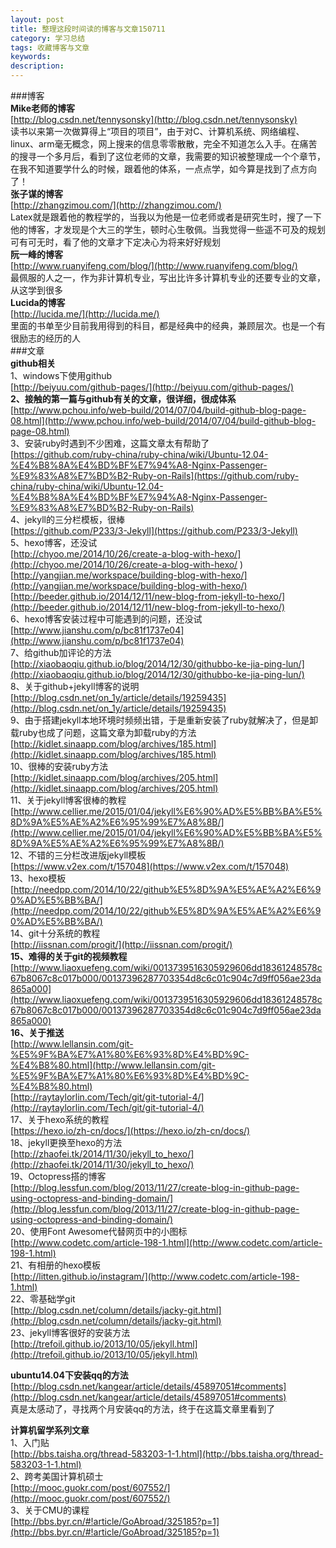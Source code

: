 ```yaml
---
layout: post
title: 整理这段时间读的博客与文章150711
category: 学习总结
tags: 收藏博客与文章
keywords: 
description:
---
```

###博客  
**Mike老师的博客**  
[http://blog.csdn.net/tennysonsky](http://blog.csdn.net/tennysonsky)  
读书以来第一次做算得上“项目的项目”，由于对C、计算机系统、网络编程、linux、arm毫无概念，网上搜来的信息零零散散，完全不知道怎么入手。在痛苦的搜寻一个多月后，看到了这位老师的文章，我需要的知识被整理成一个个章节，在我不知道要学什么的时候，跟着他的体系，一点点学，如今算是找到了点方向了！  
**张子谋的博客**  
[http://zhangzimou.com/](http://zhangzimou.com/)  
Latex就是跟着他的教程学的，当我以为他是一位老师或者是研究生时，搜了一下他的博客，才发现是个大三的学生，顿时心生敬佩。当我觉得一些遥不可及的规划可有可无时，看了他的文章才下定决心为将来好好规划  
**阮一峰的博客**  
[http://www.ruanyifeng.com/blog/](http://www.ruanyifeng.com/blog/)  
最佩服的人之一，作为非计算机专业，写出比许多计算机专业的还要专业的文章，从这学到很多  
**Lucida的博客**  
[http://lucida.me/](http://lucida.me/)  
里面的书单至少目前我用得到的科目，都是经典中的经典，兼顾层次。也是一个有很励志的经历的人  
###文章  
**github相关**  
1、windows下使用github  
[http://beiyuu.com/github-pages/](http://beiyuu.com/github-pages/)  
**2、接触的第一篇与github有关的文章，很详细，很成体系**  
[http://www.pchou.info/web-build/2014/07/04/build-github-blog-page-08.html](http://www.pchou.info/web-build/2014/07/04/build-github-blog-page-08.html)  
3、安装ruby时遇到不少困难，这篇文章太有帮助了  
[https://github.com/ruby-china/ruby-china/wiki/Ubuntu-12.04-%E4%B8%8A%E4%BD%BF%E7%94%A8-Nginx-Passenger-%E9%83%A8%E7%BD%B2-Ruby-on-Rails](https://github.com/ruby-china/ruby-china/wiki/Ubuntu-12.04-%E4%B8%8A%E4%BD%BF%E7%94%A8-Nginx-Passenger-%E9%83%A8%E7%BD%B2-Ruby-on-Rails)  
4、jekyll的三分栏模板，很棒  
[https://github.com/P233/3-Jekyll](https://github.com/P233/3-Jekyll)  
5、hexo博客，还没试  
[http://chyoo.me/2014/10/26/create-a-blog-with-hexo/](http://chyoo.me/2014/10/26/create-a-blog-with-hexo/ )   
[http://yangjian.me/workspace/building-blog-with-hexo/](http://yangjian.me/workspace/building-blog-with-hexo/)   
[http://beeder.github.io/2014/12/11/new-blog-from-jekyll-to-hexo/](http://beeder.github.io/2014/12/11/new-blog-from-jekyll-to-hexo/)  
6、hexo博客安装过程中可能遇到的问题，还没试  
[http://www.jianshu.com/p/bc81f1737e04](http://www.jianshu.com/p/bc81f1737e04)  
7、给github加评论的方法  
[http://xiaobaoqiu.github.io/blog/2014/12/30/githubbo-ke-jia-ping-lun/](http://xiaobaoqiu.github.io/blog/2014/12/30/githubbo-ke-jia-ping-lun/)   
8、关于github+jekyll博客的说明  
[http://blog.csdn.net/on_1y/article/details/19259435](http://blog.csdn.net/on_1y/article/details/19259435)  
9、由于搭建jekyll本地环境时频频出错，于是重新安装了ruby就解决了，但是卸载ruby也成了问题，这篇文章为卸载ruby的方法  
[http://kidlet.sinaapp.com/blog/archives/185.html](http://kidlet.sinaapp.com/blog/archives/185.html)  
10、很棒的安装ruby方法  
[http://kidlet.sinaapp.com/blog/archives/205.html](http://kidlet.sinaapp.com/blog/archives/205.html)  
11、关于jekyll博客很棒的教程  
[http://www.cellier.me/2015/01/04/jekyll%E6%90%AD%E5%BB%BA%E5%8D%9A%E5%AE%A2%E6%95%99%E7%A8%8B/](http://www.cellier.me/2015/01/04/jekyll%E6%90%AD%E5%BB%BA%E5%8D%9A%E5%AE%A2%E6%95%99%E7%A8%8B/)  
12、不错的三分栏改进版jekyll模板  
[https://www.v2ex.com/t/157048](https://www.v2ex.com/t/157048)  
13、hexo模板  
[http://needpp.com/2014/10/22/github%E5%8D%9A%E5%AE%A2%E6%90%AD%E5%BB%BA/](http://needpp.com/2014/10/22/github%E5%8D%9A%E5%AE%A2%E6%90%AD%E5%BB%BA/)  
14、git十分系统的教程  
[http://iissnan.com/progit/](http://iissnan.com/progit/)  
**15、难得的关于git的视频教程**  
[http://www.liaoxuefeng.com/wiki/0013739516305929606dd18361248578c67b8067c8c017b000/00137396287703354d8c6c01c904c7d9ff056ae23da865a000](http://www.liaoxuefeng.com/wiki/0013739516305929606dd18361248578c67b8067c8c017b000/00137396287703354d8c6c01c904c7d9ff056ae23da865a000)  
**16、关于推送**  
[http://www.lellansin.com/git-%E5%9F%BA%E7%A1%80%E6%93%8D%E4%BD%9C-%E4%B8%80.html](http://www.lellansin.com/git-%E5%9F%BA%E7%A1%80%E6%93%8D%E4%BD%9C-%E4%B8%80.html)  
[http://raytaylorlin.com/Tech/git/git-tutorial-4/](http://raytaylorlin.com/Tech/git/git-tutorial-4/)  
17、关于hexo系统的教程  
[https://hexo.io/zh-cn/docs/](https://hexo.io/zh-cn/docs/)  
18、jekyll更换至hexo的方法  
[http://zhaofei.tk/2014/11/30/jekyll_to_hexo/](http://zhaofei.tk/2014/11/30/jekyll_to_hexo/)  
19、Octopress搭的博客  
[http://blog.lessfun.com/blog/2013/11/27/create-blog-in-github-page-using-octopress-and-binding-domain/](http://blog.lessfun.com/blog/2013/11/27/create-blog-in-github-page-using-octopress-and-binding-domain/)  
20、使用Font Awesome代替网页中的小图标  
[http://www.codetc.com/article-198-1.html](http://www.codetc.com/article-198-1.html)  
21、有相册的hexo模板  
[http://litten.github.io/instagram/](http://www.codetc.com/article-198-1.html)  
22、零基础学git  
[http://blog.csdn.net/column/details/jacky-git.html](http://blog.csdn.net/column/details/jacky-git.html)  
23、jekyll博客很好的安装方法  
[http://trefoil.github.io/2013/10/05/jekyll.html](http://trefoil.github.io/2013/10/05/jekyll.html)  

**ubuntu14.04下安装qq的方法**  
[http://blog.csdn.net/kangear/article/details/45897051#comments](http://blog.csdn.net/kangear/article/details/45897051#comments)  
真是太感动了，寻找两个月安装qq的方法，终于在这篇文章里看到了  


**计算机留学系列文章**  
1、入门贴  
[http://bbs.taisha.org/thread-583203-1-1.html](http://bbs.taisha.org/thread-583203-1-1.html)  
2、跨考美国计算机硕士  
[http://mooc.guokr.com/post/607552/](http://mooc.guokr.com/post/607552/)  
3、关于CMU的课程  
[http://bbs.byr.cn/#!article/GoAbroad/325185?p=1](http://bbs.byr.cn/#!article/GoAbroad/325185?p=1)


  

  






